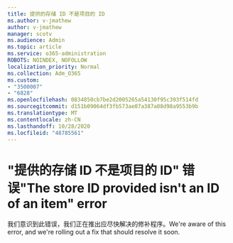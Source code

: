 ```yaml
---
title: 提供的存储 ID 不是项目的 ID
ms.author: v-jmathew
author: v-jmathew
manager: scotv
ms.audience: Admin
ms.topic: article
ms.service: o365-administration
ROBOTS: NOINDEX, NOFOLLOW
localization_priority: Normal
ms.collection: Adm_O365
ms.custom:
- "3500007"
- "6828"
ms.openlocfilehash: 0834850cb7be2d2005265a54130f95c393f514fd
ms.sourcegitcommit: d151b09064df3fb573ae07a387a08d98a9553b9b
ms.translationtype: MT
ms.contentlocale: zh-CN
ms.lasthandoff: 10/28/2020
ms.locfileid: "48785561"
---
```

# <a name="the-store-id-provided-isnt-an-id-of-an-item-error"></a><span data-ttu-id="7e66f-102">"提供的存储 ID 不是项目的 ID" 错误</span><span class="sxs-lookup"><span data-stu-id="7e66f-102">"The store ID provided isn't an ID of an item" error</span></span>

<span data-ttu-id="7e66f-103">我们意识到此错误，我们正在推出应尽快解决的修补程序。</span><span class="sxs-lookup"><span data-stu-id="7e66f-103">We're aware of this error, and we're rolling out a fix that should resolve it soon.</span></span>
